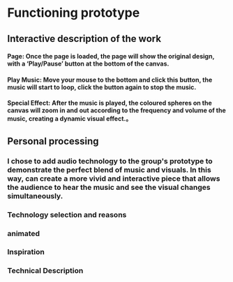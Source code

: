  # Functioning prototype

## Interactive description of the work

#### **Page**: Once the page is loaded, the page will show the original design, with a ‘Play/Pause’ button at the bottom of the canvas.

#### **Play Music**: Move your mouse to the bottom and click this button, the music will start to loop, click the button again to stop the music.

#### **Special Effect**: After the music is played, the coloured spheres on the canvas will zoom in and out according to the frequency and volume of the music, creating a dynamic visual effect.。

## Personal processing
### I chose to add **audio** technology to the group's prototype to demonstrate the perfect blend of music and visuals. In this way, can create a more vivid and interactive piece that allows the audience to hear the music and see the visual changes simultaneously.
### Technology selection and reasons

### animated

### Inspiration

### Technical Description

